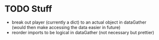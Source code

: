 # TODO Stuff

- break out player (currently a dict) to an actual object in dataGather (would then make accessing the data easier in future)
- reorder imports to be logical in dataGather (not necessary but prettier)
